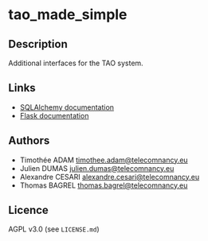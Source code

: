 # tao_made_simple

## Description

Additional interfaces for the TAO system.

## Links

+ [SQLAlchemy documentation](https://docs.sqlalchemy.org/en/13/orm/)
+ [Flask documentation](https://flask.palletsprojects.com/en/1.1.x/)

## Authors

+ Timothée ADAM [<timothee.adam@telecomnancy.eu>](mailto:timothee.adam@telecomnancy.eu)
+ Julien DUMAS [<julien.dumas@telecomnancy.eu>](mailto:julien.dumas@telecomnancy.eu)
+ Alexandre CESARI [<alexandre.cesari@telecomnancy.eu>](mailto:alexandre.cesari@telecomnancy.eu)
+ Thomas BAGREL [<thomas.bagrel@telecomnancy.eu>](mailto:thomas.bagrel@telecomnancy.eu)

## Licence

AGPL v3.0 (see `LICENSE.md`)
